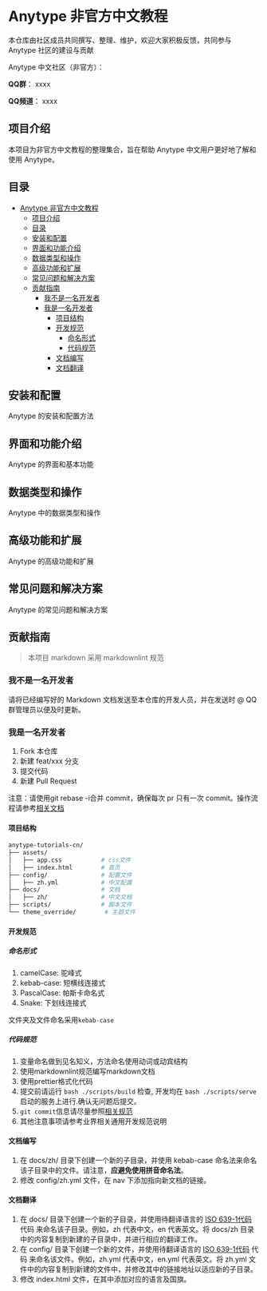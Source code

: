 # Anytype 非官方中文教程

本仓库由社区成员共同撰写、整理、维护，欢迎大家积极反馈，共同参与 Anytype 社区的建设与贡献

Anytype 中文社区（非官方）：

**QQ群**： xxxx

**QQ频道**： xxxx

## 项目介绍

本项目为非官方中文教程的整理集合，旨在帮助 Anytype 中文用户更好地了解和使用 Anytype。

## 目录

- [Anytype 非官方中文教程](#anytype-非官方中文教程)
  - [项目介绍](#项目介绍)
  - [目录](#目录)
  - [安装和配置](#安装和配置)
  - [界面和功能介绍](#界面和功能介绍)
  - [数据类型和操作](#数据类型和操作)
  - [高级功能和扩展](#高级功能和扩展)
  - [常见问题和解决方案](#常见问题和解决方案)
  - [贡献指南](#贡献指南)
    - [我不是一名开发者](#我不是一名开发者)
    - [我是一名开发者](#我是一名开发者)
      - [项目结构](#项目结构)
      - [开发规范](#开发规范)
        - [命名形式](#命名形式)
        - [代码规范](#代码规范)
      - [文档编写](#文档编写)
      - [文档翻译](#文档翻译)

## 安装和配置

Anytype 的安装和配置方法

## 界面和功能介绍

Anytype 的界面和基本功能

## 数据类型和操作

Anytype 中的数据类型和操作

## 高级功能和扩展

Anytype 的高级功能和扩展

## 常见问题和解决方案

Anytype 的常见问题和解决方案

## 贡献指南

> 本项目 markdown 采用 markdownlint 规范

### 我不是一名开发者

请将已经编写好的 Markdown 文档发送至本仓库的开发人员，并在发送时 @ QQ群管理员以便及时更新。

### 我是一名开发者

1. Fork 本仓库
2. 新建 feat/xxx 分支
3. 提交代码
4. 新建 Pull Request

注意：请使用git rebase -i合并 commit，确保每次 pr 只有一次 commit。操作流程请参考[相关文档](https://zhuanlan.zhihu.com/p/429214913)

#### 项目结构

```bash
anytype-tutorials-cn/
├── assets/
│   ├── app.css           # css文件
│   ├── index.html        # 首页
├── config/               # 配置文件
│   ├── zh.yml            # 中文配置
├── docs/                 # 文档
│   ├── zh/               # 中文文档
├── scripts/              # 脚本文件
└── theme_override/        # 主题文件
```

#### 开发规范

##### 命名形式

1. camelCase: 驼峰式
2. kebab-case: 短横线连接式
3. PascalCase: 帕斯卡命名式
4. Snake: 下划线连接式

文件夹及文件命名采用`kebab-case`

##### 代码规范

1. 变量命名做到见名知义，方法命名使用动词或动宾结构
2. 使用markdownlint规范编写markdown文档
3. 使用prettier格式化代码
4. 提交前请运行 `bash ./scripts/build` 检查, 开发均在 `bash ./scripts/serve` 启动的服务上进行.确认无问题后提交。
5. `git commit`信息请尽量参照[相关规范](https://www.conventionalcommits.org/zh-hans/v1.0.0/)
6. 其他注意事项请参考业界相关通用开发规范说明

#### 文档编写

1. 在 docs/zh/ 目录下创建一个新的子目录，并使用 kebab-case 命名法来命名该子目录中的文件。请注意，**应避免使用拼音命名法**。
2. 修改 config/zh.yml 文件，在 nav 下添加指向新文档的链接。

#### 文档翻译

1. 在 docs/ 目录下创建一个新的子目录，并使用待翻译语言的 [ISO 639-1代码](https://en.wikipedia.org/wiki/List_of_ISO_639-1_codes) 代码 来命名该子目录。例如，zh 代表中文，en 代表英文。将 docs/zh 目录中的内容复制到新建的子目录中，并进行相应的翻译工作。
2. 在 config/ 目录下创建一个新的文件，并使用待翻译语言的 [ISO 639-1代码](https://en.wikipedia.org/wiki/List_of_ISO_639-1_codes) 代码 来命名该文件。例如，zh.yml 代表中文，en.yml 代表英文。将 zh.yml 文件中的内容复制到新建的文件中，并修改其中的链接地址以适应新的子目录。
3. 修改 index.html 文件，在其中添加对应的语言及国旗。
